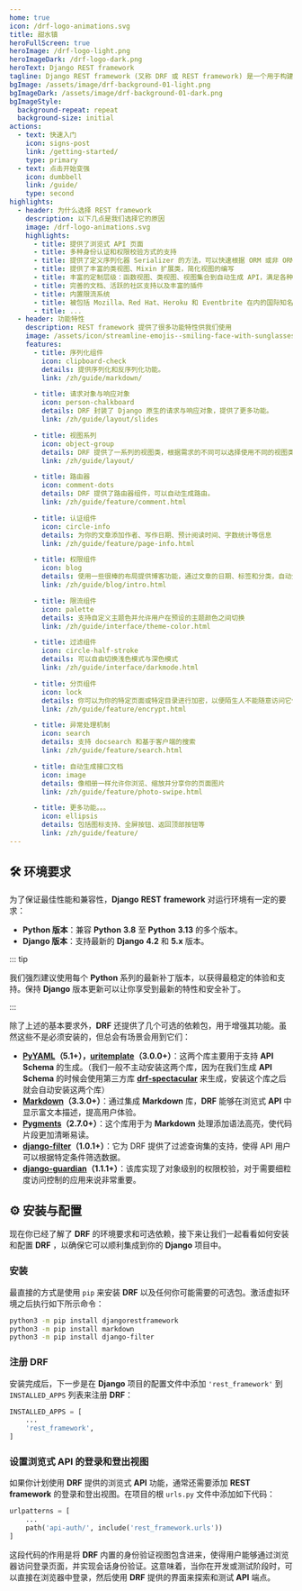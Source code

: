 ```yaml
---
home: true
icon: /drf-logo-animations.svg
title: 甜水镇
heroFullScreen: true
heroImage: /drf-logo-light.png
heroImageDark: /drf-logo-dark.png
heroText: Django REST framework
tagline: Django REST framework (又称 DRF 或 REST framework) 是一个用于构建 RESTful API 的强大而灵活的工具包✨
bgImage: /assets/image/drf-background-01-light.png
bgImageDark: /assets/image/drf-background-01-dark.png
bgImageStyle:
  background-repeat: repeat
  background-size: initial
actions:
  - text: 快速入门
    icon: signs-post
    link: /getting-started/
    type: primary
  - text: 点击开始变强
    icon: dumbbell
    link: /guide/
    type: second
highlights:
  - header: 为什么选择 REST framework
    description: 以下几点是我们选择它的原因
    image: /drf-logo-animations.svg
    highlights:
      - title: 提供了浏览式 API 页面
      - title: 多种身份认证和权限校验方式的支持
      - title: 提供了定义序列化器 Serializer 的方法，可以快速根据 ORM 或非 ORM 数据自动序列化/反序列化
      - title: 提供了丰富的类视图、Mixin 扩展类，简化视图的编写
      - title: 丰富的定制层级：函数视图、类视图、视图集合到自动生成 API，满足各种需要
      - title: 完善的文档、活跃的社区支持以及丰富的插件
      - title: 内置限流系统
      - title: 被包括 Mozilla、Red Hat、Heroku 和 Eventbrite 在内的国际知名公司使用和信任
      - title: ...
  - header: 功能特性
    description: REST framework 提供了很多功能特性供我们使用
    image: /assets/icon/streamline-emojis--smiling-face-with-sunglasses.svg
    features:
      - title: 序列化组件
        icon: clipboard-check
        details: 提供序列化和反序列化功能。
        link: /zh/guide/markdown/

      - title: 请求对象与响应对象
        icon: person-chalkboard
        details: DRF 封装了 Django 原生的请求与响应对象，提供了更多功能。
        link: /zh/guide/layout/slides

      - title: 视图系列
        icon: object-group
        details: DRF 提供了一系列的视图类，根据需求的不同可以选择使用不同的视图类。
        link: /zh/guide/layout/

      - title: 路由器
        icon: comment-dots
        details: DRF 提供了路由器组件，可以自动生成路由。
        link: /zh/guide/feature/comment.html

      - title: 认证组件
        icon: circle-info
        details: 为你的文章添加作者、写作日期、预计阅读时间、字数统计等信息
        link: /zh/guide/feature/page-info.html

      - title: 权限组件
        icon: blog
        details: 使用一些很棒的布局提供博客功能，通过文章的日期、标签和分类，自动生成文章、分类、标签与时间轴列表
        link: /zh/guide/blog/intro.html

      - title: 限流组件
        icon: palette
        details: 支持自定义主题色并允许用户在预设的主题颜色之间切换
        link: /zh/guide/interface/theme-color.html

      - title: 过滤组件
        icon: circle-half-stroke
        details: 可以自由切换浅色模式与深色模式
        link: /zh/guide/interface/darkmode.html

      - title: 分页组件
        icon: lock
        details: 你可以为你的特定页面或特定目录进行加密，以便陌生人不能随意访问它们
        link: /zh/guide/feature/encrypt.html

      - title: 异常处理机制
        icon: search
        details: 支持 docsearch 和基于客户端的搜索
        link: /zh/guide/feature/search.html

      - title: 自动生成接口文档
        icon: image
        details: 像相册一样允许你浏览、缩放并分享你的页面图片
        link: /zh/guide/feature/photo-swipe.html

      - title: 更多功能。。。
        icon: ellipsis
        details: 包括图标支持、全屏按钮、返回顶部按钮等
        link: /zh/guide/feature/
---
```


## 🛠️ 环境要求

为了保证最佳性能和兼容性，**Django** **REST** **framework** 对运行环境有一定的要求：

* **Python 版本**：兼容 **Python** **3.8** 至 **Python** **3.13** 的多个版本。
* **Django 版本**：支持最新的 **Django** **4.2** 和 **5.x** 版本。

::: tip

我们强烈建议使用每个 **Python** 系列的最新补丁版本，以获得最稳定的体验和支持。保持 **Django** 版本更新可以让你享受到最新的特性和安全补丁。

:::

除了上述的基本要求外，**DRF** 还提供了几个可选的依赖包，用于增强其功能。虽然这些不是必须安装的，但总会有场景会用到它们：

* **[PyYAML][pyyaml]（5.1+），[uritemplate][uriteemplate]（3.0.0+）**：这两个库主要用于支持 **API** **Schema** 的生成。（我们一般不主动安装这两个库，因为在我们生成 **API** **Schema** 的时候会使用第三方库 **[drf-spectacular][drf-spectacular]** 来生成，安装这个库之后就会自动安装这两个库）
* **[Markdown][markdown]（3.3.0+）**：通过集成 **Markdown** 库，**DRF** 能够在浏览式 **API** 中显示富文本描述，提高用户体验。
* **[Pygments][pygments]（2.7.0+）**：这个库用于为 **Markdown** 处理添加语法高亮，使代码片段更加清晰易读。
* **[django-filter][django-filter]（1.0.1+）**：它为 DRF 提供了过滤查询集的支持，使得 API 用户可以根据特定条件筛选数据。
* **[django-guardian][django-guardian]（1.1.1+）**：该库实现了对象级别的权限校验，对于需要细粒度访问控制的应用来说非常重要。

## ⚙️ 安装与配置

现在你已经了解了 **DRF** 的环境要求和可选依赖，接下来让我们一起看看如何安装和配置 **DRF** ，以确保它可以顺利集成到你的 **Django** 项目中。

### 安装

最直接的方式是使用 `pip` 来安装 **DRF** 以及任何你可能需要的可选包。激活虚拟环境之后执行如下所示命令：

```bash
python3 -m pip install djangorestframework
python3 -m pip install markdown
python3 -m pip install django-filter
```

### 注册 DRF

安装完成后，下一步是在 **Django** 项目的配置文件中添加 `'rest_framework'` 到 `INSTALLED_APPS` 列表来注册 **DRF**：

```python
INSTALLED_APPS = [
    ...
    'rest_framework',
]
```

### 设置浏览式 API 的登录和登出视图

如果你计划使用 **DRF** 提供的浏览式 **API** 功能，通常还需要添加 **REST** **framework** 的登录和登出视图。在项目的根 `urls.py` 文件中添加如下代码：

```python
urlpatterns = [
    ...
    path('api-auth/', include('rest_framework.urls'))
]
```

这段代码的作用是将 **DRF** 内置的身份验证视图包含进来，使得用户能够通过浏览器访问登录页面，并实现会话身份验证。这意味着，当你在开发或测试阶段时，可以直接在浏览器中登录，然后使用 **DRF** 提供的界面来探索和测试 **API** 端点。

[pyyaml]: https://pypi.org/project/PyYAML
[uriteemplate]: https://pypi.org/project/uritemplate
[drf-spectacular]: https://drf-spectacular.readthedocs.io/
[markdown]: https://pypi.org/project/Markdown
[pygments]: https://pypi.org/project/Pygments
[django-filter]: https://pypi.org/project/django-filter
[django-guardian]: https://github.com/django-guardian/django-guardian